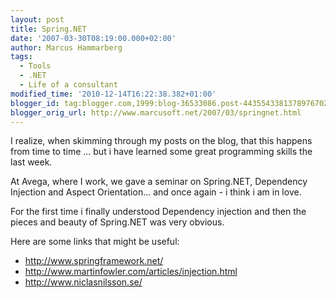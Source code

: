 ```yaml
---
layout: post
title: Spring.NET
date: '2007-03-30T08:19:00.000+02:00'
author: Marcus Hammarberg
tags:
  - Tools
  - .NET
  - Life of a consultant
modified_time: '2010-12-14T16:22:38.382+01:00'
blogger_id: tag:blogger.com,1999:blog-36533086.post-4435543381378976702
blogger_orig_url: http://www.marcusoft.net/2007/03/springnet.html
---
```


I
realize, when skimming through my posts on the blog, that this happens
from time to time ... but i have learned some great programming skills
the last week.

At <span>Avega</span>,
where I work, we gave a seminar on Spring.NET, Dependency Injection and
Aspect Orientation... and once again - i think i am in love.

For the first time i finally understood Dependency injection and then
the pieces and <span>beauty</span> of Spring.NET was very
obvious.

Here are some links that might be useful:

- <http://www.springframework.net/>
- <http://www.martinfowler.com/articles/injection.html>
- <http://www.niclasnilsson.se/>
